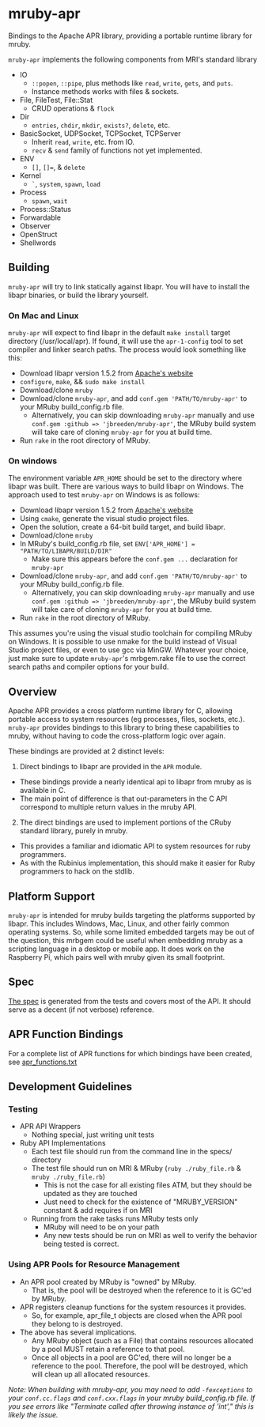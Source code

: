 mruby-apr
=========

Bindings to the Apache APR library, providing a portable runtime library for mruby.

`mruby-apr` implements the following components from MRI's standard library

- IO
  + `::popen`, `::pipe`, plus methods like `read`, `write`, `gets`, and `puts`.
  + Instance methods works with files & sockets.
- File, FileTest, File::Stat
  + CRUD operations & `flock`
- Dir
  + `entries`, `chdir`, `mkdir`, `exists?`, `delete`, etc.
- BasicSocket, UDPSocket, TCPSocket, TCPServer
  + Inherit `read`, `write`, etc. from IO.
  + `recv` & `send` family of functions not yet implemented.
- ENV
  + `[]`, `[]=`, & `delete`
- Kernel
  + `` ` ``, `system`, `spawn`, `load`
- Process
  + `spawn`, `wait`
- Process::Status
- Forwardable
- Observer
- OpenStruct
- Shellwords

Building
--------

`mruby-apr` will try to link statically against libapr. You will have to install the libapr binaries, or build
the library yourself.

### On Mac and Linux

`mruby-apr` will expect to find libapr in the default `make install` target directory (/usr/local/apr).
If found, it will use the `apr-1-config` tool to set compiler and linker search paths. The process would look something
like this:

- Download libapr version 1.5.2 from [Apache's website](https://apr.apache.org/download.cgi)
- `configure`, `make`, && `sudo make install`
- Download/clone `mruby`
- Download/clone `mruby-apr`, and add `conf.gem 'PATH/TO/mruby-apr'` to your MRuby build_config.rb file.
  + Alternatively, you can skip downloading `mruby-apr` manually and use `conf.gem :github => 'jbreeden/mruby-apr'`,
    the MRuby build system will take care of cloning `mruby-apr` for you at build time.
- Run `rake` in the root directory of MRuby.

### On windows

The environment variable `APR_HOME` should be set to the directory where libapr was built. There are various
ways to build libapr on Windows. The approach used to test `mruby-apr` on Windows is as follows:

- Download libapr version 1.5.2 from [Apache's website](https://apr.apache.org/download.cgi)
- Using `cmake`, generate the visual studio project files.
- Open the solution, create a 64-bit build target, and build libapr.
- Download/clone `mruby`
- In MRuby's build_config.rb file, set `ENV['APR_HOME'] = "PATH/TO/LIBAPR/BUILD/DIR"`
  + Make sure this appears before the `conf.gem ...` declaration for `mruby-apr`
- Download/clone `mruby-apr`, and add `conf.gem 'PATH/TO/mruby-apr'` to your MRuby build_config.rb file.
  + Alternatively, you can skip downloading `mruby-apr` manually and use `conf.gem :github => 'jbreeden/mruby-apr'`,
    the MRuby build system will take care of cloning `mruby-apr` for you at build time.
- Run `rake` in the root directory of MRuby.

This assumes you're using the visual studio toolchain for compiling MRuby on Windows. It is possible to use nmake for the
build instead of Visual Studio project files, or even to use gcc via MinGW. Whatever your choice, just make sure to
update `mruby-apr`'s mrbgem.rake file to use the correct search paths and compiler options for your build.

Overview
--------

Apache APR provides a cross platform runtime library for C, allowing portable access to system resources
(eg processes, files, sockets, etc.). `mruby-apr` provides bindings to this library to bring these capabilities
to mruby, without having to code the cross-platform logic over again.

These bindings are provided at 2 distinct levels:

1. Direct bindings to libapr are provided in the `APR` module.
  + These bindings provide a nearly identical api to libapr from mruby as is available in C.
  + The main point of difference is that out-parameters in the C API correspond to multiple return values in the mruby API.
2. The direct bindings are used to implement portions of the CRuby standard library, purely in mruby.
  + This provides a familiar and idiomatic API to system resources for ruby programmers.
  + As with the Rubinius implementation, this should make it easier for Ruby programmers to hack on the stdlib.

Platform Support
----------------

`mruby-apr` is intended for mruby builds targeting the platforms supported by libapr. This includes Windows, Mac, Linux, and other fairly common operating systems. So, while some limited embedded targets may be out of the question, this mrbgem could be useful when embedding mruby as a scripting language in a desktop or mobile app. It does work on the Raspberry Pi, which pairs well with mruby given its small footprint.

Spec
----

[The spec](/spec.md) is generated from the tests and covers most of the API. It should serve as a decent (if not verbose) reference.

APR Function Bindings
---------------------

For a complete list of APR functions for which bindings have been created, see [apr_functions.txt](/apr_functions.txt)

Development Guidelines
----------------------

### Testing
+ APR API Wrappers
  * Nothing special, just writing unit tests
+ Ruby API Implementations
  * Each test file should run from the command line in the specs/ directory
  * The test file should run on MRI & MRuby (`ruby ./ruby_file.rb` & `mruby ./ruby_file.rb`)
    + This is not the case for all existing files ATM, but they should be updated as they are touched
    + Just need to check for the existence of "MRUBY_VERSION" constant & add requires if on MRI
  * Running from the rake tasks runs MRuby tests only
    + MRuby will need to be on your path
    + Any new tests should be run on MRI as well to verify the behavior being tested is correct.

### Using APR Pools for Resource Management
+ An APR pool created by MRuby is "owned" by MRuby.
  * That is, the pool will be destroyed when the reference to it is GC'ed by MRuby.
+ APR registers cleanup functions for the system resources it provides.
  * So, for example, apr_file_t objects are closed when the APR pool they belong to is destroyed.
+ The above has several implications.
  * Any MRuby object (such as a File) that contains resources allocated by a pool MUST
    retain a reference to that pool.
  * Once all objects in a pool are GC'ed, there will no longer be a reference to the pool.
    Therefore, the pool will be destroyed, which will clean up all allocated resources.

_Note: When building with mruby-apr, you may need to add `-fexceptions` to your `conf.cc.flags` and `conf.cxx.flags` in your mruby build_config.rb file. If you see errors like "Terminate called after throwing instance of 'int'," this is likely the issue._
